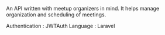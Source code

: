 An API written with meetup organizers in mind. It helps manage organization and scheduling of meetings. 

Authentication : JWTAuth
Language : Laravel
